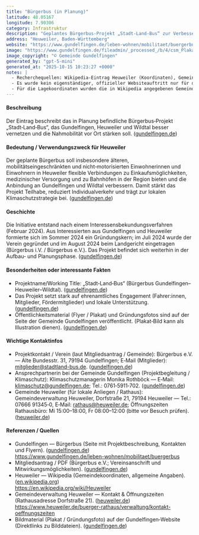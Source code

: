```yaml
---
title: "Bürgerbus (in Planung)"
latitude: 48.05167
longitude: 7.90306
category: Infrastruktur
description: "Geplantes Bürgerbus‑Projekt „Stadt‑Land‑Bus“ zur Verbesserung der Nahmobilität zwischen Gundelfingen, Heuweiler und Wildtal."
address: "Heuweiler, Baden-Württemberg"
website: "https://www.gundelfingen.de/leben-wohnen/mobilitaet/buergerbus"
image: "https://www.gundelfingen.de/fileadmin/_processed_/b/4/csm_Plakat_B%C3%BCrgerbus_c1c1beafa8.jpg"
image_copyright: "© Gemeinde Gundelfingen"
generated_by: "gpt-5-mini"
generated_at: "2025-10-15 10:23:27 +0000"
notes: |
  - Recherchequellen: Wikipedia‑Eintrag Heuweiler (Koordinaten), Gemeindeseiten Gundelfingen (Projektseite und Kontakt), Gemeindeseiten Heuweiler (Rathausadresse). ([en.wikipedia.org](https://en.wikipedia.org/wiki/Heuweiler))
  - Es wurde kein eigenständiger, offizieller Websiteauftritt nur für den Bürgerbus gefunden; die Projektinformationen liegen auf der Gemeinde Gundelfingen / Vereinsunterlagen (Mitgliedsantrag). ([gundelfingen.de](https://www.gundelfingen.de/leben-wohnen/mobilitaet/buergerbus))
  - Für die Lagekoordinaten wurden die in Wikipedia angegebenen Gemeindekoordinaten (48.05167, 7.90306) als realistische Position für den Eintrag verwendet; ein Mapbox‑Reverse‑Geocode‑Check lieferte nahegelegene Adressen (z. B. Dorfstraße 19). Genauere Hauskoordinaten für ein noch nicht existierendes Projektzentrum liegen nicht vor. (Mapbox Reverse‑Geocode Ergebnis protokolliert). ([en.wikipedia.org](https://en.wikipedia.org/wiki/Heuweiler))
---
```


#### Beschreibung
Der Eintrag beschreibt das in Planung befindliche Bürgerbus‑Projekt „Stadt‑Land‑Bus“, das Gundelfingen, Heuweiler und Wildtal besser vernetzen und die Nahmobilität vor Ort stärken soll. ([gundelfingen.de](https://www.gundelfingen.de/leben-wohnen/mobilitaet/buergerbus))

#### Bedeutung / Verwendungszweck für Heuweiler
Der geplante Bürgerbus soll insbesondere älteren, mobilitätseingeschränkten und nicht‑motorisierten Einwohnerinnen und Einwohnern in Heuweiler flexible Verbindungen zu Einkaufsmöglichkeiten, medizinischer Versorgung und zu Bahnhöfen in der Region bieten und die Anbindung an Gundelfingen und Wildtal verbessern. Damit stärkt das Projekt Teilhabe, reduziert Individualverkehr und trägt zur lokalen Klimaschutzstrategie bei. ([gundelfingen.de](https://www.gundelfingen.de/leben-wohnen/mobilitaet/buergerbus))

#### Geschichte
Die Initiative entstand nach einem Interessensbekundungsverfahren (Februar 2024). Aus Interessierten aus Gundelfingen und Heuweiler formierte sich im Sommer 2024 ein Gründungskern; im Juli 2024 wurde der Verein gegründet und im August 2024 beim Landgericht eingetragen (Bürgerbus i.V. / Bürgerbus e.V.). Das Projekt befindet sich weiterhin in der Aufbau‑ und Planungsphase. ([gundelfingen.de](https://www.gundelfingen.de/leben-wohnen/mobilitaet/buergerbus))

#### Besonderheiten oder interessante Fakten
- Projektname/Working Title: „Stadt‑Land‑Bus“ (Bürgerbus Gundelfingen–Heuweiler–Wildtal). ([gundelfingen.de](https://www.gundelfingen.de/leben-wohnen/mobilitaet/buergerbus))  
- Das Projekt setzt stark auf ehrenamtliches Engagement (Fahrer:innen, Mitglieder, Fördermitglieder) und lokale Unterstützung. ([gundelfingen.de](https://www.gundelfingen.de/leben-wohnen/mobilitaet/buergerbus))  
- Öffentlichkeitsmaterial (Flyer / Plakat) und Gründungsfotos sind auf der Seite der Gemeinde Gundelfingen veröffentlicht. (Plakat‑Bild kann als Illustration dienen). ([gundelfingen.de](https://www.gundelfingen.de/fileadmin/_processed_/b/4/csm_Plakat_B%C3%BCrgerbus_c1c1beafa8.jpg))

#### Wichtige Kontaktinfos
- Projektkontakt / Verein (laut Mitgliedsantrag / Gemeinde): Bürgerbus e.V. — Alte Bundesstr. 31, 79194 Gundelfingen; E‑Mail (Mitglieder): mitglieder@stadtland-bus.de. ([gundelfingen.de](https://www.gundelfingen.de/impressum-service/suche?tx_solr%5Bfilter%5D%5B0%5D=type%253Atx_solr_file&tx_solr%5Bfilter%5D%5B1%5D=type%3Atx_solr_file&tx_solr%5Bpage%5D=9&tx_solr%5Bq%5D=gundelfinger&tx_solr%5Bsort%5D=title+desc&utm_source=openai))  
- Ansprechpartnerin bei der Gemeinde Gundelfingen (Projektbegleitung / Klimaschutz): Klimaschutzmanagerin Monika Rothböck — E‑Mail: klimaschutz@gundelfingen.de; Tel.: 0761‑5911‑702. ([gundelfingen.de](https://www.gundelfingen.de/leben-wohnen/mobilitaet/buergerbus))  
- Gemeinde Heuweiler (für lokale Anliegen / Rathaus): Gemeindeverwaltung Heuweiler, Dorfstraße 21, 79194 Heuweiler — Tel.: 07666 91345‑0, E‑Mail: rathaus@heuweiler.de; Öffnungszeiten Rathausbüro: Mi 15:00–18:00, Fr 08:00–12:00 (bitte vor Besuch prüfen). ([heuweiler.de](https://www.heuweiler.de/buerger-rathaus/verwaltung/kontakt-oeffnungszeiten?utm_source=openai))

#### Referenzen / Quellen
- Gundelfingen — Bürgerbus (Seite mit Projektbeschreibung, Kontakten und Flyern). ([gundelfingen.de](https://www.gundelfingen.de/leben-wohnen/mobilitaet/buergerbus))  
  https://www.gundelfingen.de/leben-wohnen/mobilitaet/buergerbus  
- Mitgliedsantrag / PDF (Bürgerbus e.V.; Vereinsanschrift und Mitwirkungsmöglichkeiten). ([gundelfingen.de](https://www.gundelfingen.de/impressum-service/suche?tx_solr%5Bfilter%5D%5B0%5D=type%253Atx_solr_file&tx_solr%5Bfilter%5D%5B1%5D=type%3Atx_solr_file&tx_solr%5Bpage%5D=9&tx_solr%5Bq%5D=gundelfinger&tx_solr%5Bsort%5D=title+desc&utm_source=openai))  
- Heuweiler — Wikipedia (Gemeindekoordinaten, allgemeine Angaben). ([en.wikipedia.org](https://en.wikipedia.org/wiki/Heuweiler))  
  https://en.wikipedia.org/wiki/Heuweiler  
- Gemeindeverwaltung Heuweiler — Kontakt & Öffnungszeiten (Rathausadresse Dorfstraße 21). ([heuweiler.de](https://www.heuweiler.de/buerger-rathaus/verwaltung/kontakt-oeffnungszeiten?utm_source=openai))  
  https://www.heuweiler.de/buerger-rathaus/verwaltung/kontakt-oeffnungszeiten  
- Bildmaterial (Plakat / Gründungsfoto) auf der Gundelfingen‑Website (Direktlinks zu Bilddateien). ([gundelfingen.de](https://www.gundelfingen.de/fileadmin/_processed_/b/4/csm_Plakat_B%C3%BCrgerbus_c1c1beafa8.jpg))
